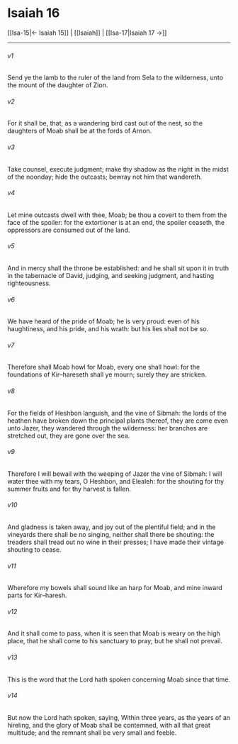# Isaiah 16

[[Isa-15|← Isaiah 15]] | [[Isaiah]] | [[Isa-17|Isaiah 17 →]]
***

###### v1
Send ye the lamb to the ruler of the land from Sela to the wilderness, unto the mount of the daughter of Zion.
###### v2
For it shall be, that, as a wandering bird cast out of the nest, so the daughters of Moab shall be at the fords of Arnon.
###### v3
Take counsel, execute judgment; make thy shadow as the night in the midst of the noonday; hide the outcasts; bewray not him that wandereth.
###### v4
Let mine outcasts dwell with thee, Moab; be thou a covert to them from the face of the spoiler: for the extortioner is at an end, the spoiler ceaseth, the oppressors are consumed out of the land.
###### v5
And in mercy shall the throne be established: and he shall sit upon it in truth in the tabernacle of David, judging, and seeking judgment, and hasting righteousness.
###### v6
We have heard of the pride of Moab; he is very proud: even of his haughtiness, and his pride, and his wrath: but his lies shall not be so.
###### v7
Therefore shall Moab howl for Moab, every one shall howl: for the foundations of Kir–hareseth shall ye mourn; surely they are stricken.
###### v8
For the fields of Heshbon languish, and the vine of Sibmah: the lords of the heathen have broken down the principal plants thereof, they are come even unto Jazer, they wandered through the wilderness: her branches are stretched out, they are gone over the sea.
###### v9
Therefore I will bewail with the weeping of Jazer the vine of Sibmah: I will water thee with my tears, O Heshbon, and Elealeh: for the shouting for thy summer fruits and for thy harvest is fallen.
###### v10
And gladness is taken away, and joy out of the plentiful field; and in the vineyards there shall be no singing, neither shall there be shouting: the treaders shall tread out no wine in their presses; I have made their vintage shouting to cease.
###### v11
Wherefore my bowels shall sound like an harp for Moab, and mine inward parts for Kir–haresh.
###### v12
And it shall come to pass, when it is seen that Moab is weary on the high place, that he shall come to his sanctuary to pray; but he shall not prevail.
###### v13
This is the word that the Lord hath spoken concerning Moab since that time.
###### v14
But now the Lord hath spoken, saying, Within three years, as the years of an hireling, and the glory of Moab shall be contemned, with all that great multitude; and the remnant shall be very small and feeble. 
